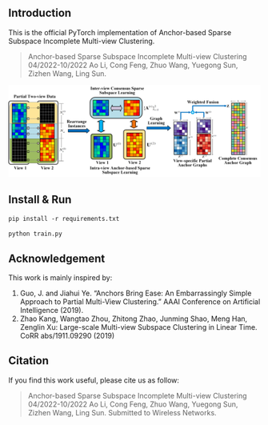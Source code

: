 ## Introduction

This is the official PyTorch implementation of Anchor-based Sparse Subspace Incomplete Multi-view Clustering.

> Anchor-based Sparse Subspace Incomplete Multi-view Clustering	04/2022-10/2022
> Ao Li, Cong Feng, Zhuo Wang, Yuegong Sun, Zizhen Wang, Ling Sun.

![image.png](docs/image.png)


## Install & Run

```
pip install -r requirements.txt
```

```
python train.py
```

## Acknowledgement

This work is mainly inspired by:
1. Guo, J. and Jiahui Ye. “Anchors Bring Ease: An Embarrassingly Simple Approach to Partial Multi-View Clustering.” AAAI Conference on Artificial Intelligence (2019).
2. Zhao Kang, Wangtao Zhou, Zhitong Zhao, Junming Shao, Meng Han, Zenglin Xu:
Large-scale Multi-view Subspace Clustering in Linear Time. CoRR abs/1911.09290 (2019)


## Citation

If you find this work useful, please cite us as follow:

> Anchor-based Sparse Subspace Incomplete Multi-view Clustering	04/2022-10/2022
> Ao Li, Cong Feng, Zhuo Wang, Yuegong Sun, Zizhen Wang, Ling Sun. Submitted to Wireless Networks.
